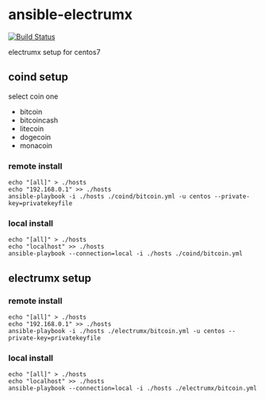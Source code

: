 # ansible-electrumx

[![Build Status](https://secure.travis-ci.org/you21979/ansible-electrumx.png?branch=master)](https://travis-ci.org/you21979/ansible-electrumx)

electrumx setup for centos7


## coind setup

select coin one

* bitcoin
* bitcoincash
* litecoin
* dogecoin
* monacoin

### remote install

```
echo "[all]" > ./hosts
echo "192.168.0.1" >> ./hosts
ansible-playbook -i ./hosts ./coind/bitcoin.yml -u centos --private-key=privatekeyfile
```

### local install

```
echo "[all]" > ./hosts
echo "localhost" >> ./hosts
ansible-playbook --connection=local -i ./hosts ./coind/bitcoin.yml 
```

## electrumx setup

### remote install

```
echo "[all]" > ./hosts
echo "192.168.0.1" >> ./hosts
ansible-playbook -i ./hosts ./electrumx/bitcoin.yml -u centos --private-key=privatekeyfile
```

### local install

```
echo "[all]" > ./hosts
echo "localhost" >> ./hosts
ansible-playbook --connection=local -i ./hosts ./electrumx/bitcoin.yml 
```

